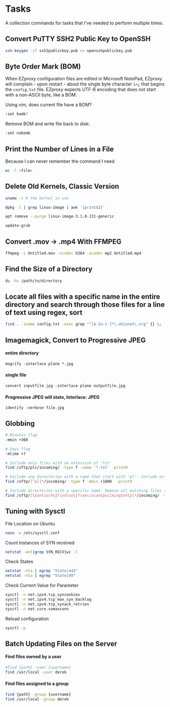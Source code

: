 Tasks
=====
A collection commands for tasks that I've needed to perform multiple times.

## Convert PuTTY SSH2 Public Key to OpenSSH

```bash
ssh-keygen -if ssh2publickey.pub >> opensshpublickey.pub
```

## Byte Order Mark (BOM)

When EZproxy configuration files are edited in Microsoft NotePad, EZproxy will complain - upon restart - about the single byte character `ï»¿` that begins the `config.txt` file. EZproxy expects UTF-8 encoding that does not start with a non-ASCII byte, like a BOM.

Using vim, does current file have a BOM?

```bash
:set bomb?
```

Remove BOM and write file back to disk:

```bash
:set nobomb
```

## Print the Number of Lines in a File

Because I can never remember the command I need

```bash
wc -l <file>
```

## Delete Old Kernels, Classic Version

```bash
uname -r # the kernel in use
```

```bash
dpkg -l | grep linux-image | awk '{print$2}'
```

```bash
apt remove --purge linux-image-3.1.0-131-generic
```

```bash
update-grub
```

## Convert .mov -> .mp4 With FFMPEG

```bash
ffmpeg -i Untitled.mov -vcodec h264 -acodec mp2 Untitled.mp4
```

## Find the Size of a Directory

```bash
du -hs /path/to/directory
```

## Locate all files with a specific name in the entire directory and search through those files for a line of text using regex, sort

```bash
find . -iname config.txt -exec grep "^[A-Za-z ]*\.ohionet\.org" {} \; -print | grep Name | sort
```

## Imagemagick, Convert to Progressive JPEG

#### entire directory
`mogrify -interlace plane *.jpg`

#### single file
`convert inputfile.jpg -interlace plane outputfile.jpg`

#### Progressive JPEG will state, Interlace: JPEG
`identify -verbose file.jpg`


## Globbing

```bash
# Minutes flag
-mmin +360

# Days flag
-mtime +7

# Include only files with an extension of 'txt'
find /sftp/plc/incoming/ -type f -name '*.txt' -print0

# Exclude any directories with a name that start with 'pl'. Include only files older than 30 hours.
find /sftp/[^pl]*/incoming/ -type f -mmin +1800  -print0

# Include directories with a specific name. Remove all matching files that are older than 30 hours.
find /sftp/[\(antioch\|findlay\|franciscan\|wilmington\)]*/incoming/ -type f -mmin +1800  -print0 | xargs -r0 rm --
```

## Tuning with Sysctl

File Location on Ubuntu

```bash
nano -w /etc/sysctl.conf
```

Count instances of SYN received

```bash
netstat -ant|grep SYN_RECV|wc -l
```

Check States
```bash
netstat -nta | egrep "State|443"
netstat -nta | egrep "State|80"
```

Check Current Value for Parameter

```bash
sysctl -n net.ipv4.tcp_syncookies
sysctl -n net.ipv4.tcp_max_syn_backlog
sysctl -n net.ipv4.tcp_synack_retries
sysctl -n net.core.somaxconn
```

Reload configuration

```bash
sysctl -p
```

## Batch Updating Files on the Server

#### Find files owned by a user

```bash
#find {path} -user {username}
find /usr/local -user derek
```

#### Find files assigned to a group

```bash
find {path} -group {username}
find /usr/local -group derek
```
